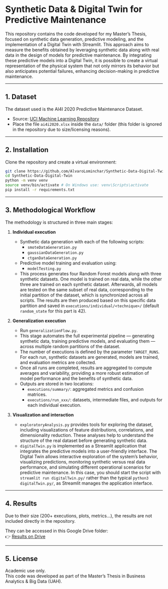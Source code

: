 # Synthetic Data & Digital Twin for Predictive Maintenance

This repository contains the code developed for my Master’s Thesis, focused on synthetic data generation, predictive modeling, and the implementation of a Digital Twin with Streamlit. This approach aims to measure the benefits obtained by leveraging synthetic data along with real data in the design of models for predictive maintenance. By integrating these predictive models into a Digital Twin, it is possible to create a virtual representation of the physical system that not only mirrors its behavior but also anticipates potential failures, enhancing decision-making in predictive maintenance.

---

## 1. Dataset

The dataset used is the AI4I 2020 Predictive Maintenance Dataset.  

- Source: [UCI Machine Learning Repository](https://archive.ics.uci.edu/ml/datasets/AI4I+2020+Predictive+Maintenance+Dataset)  
- Place the file `ai4i2020.xlsx` inside the `data/` folder (this folder is ignored in the repository due to size/licensing reasons).

---

## 2. Installation

Clone the repository and create a virtual environment:

```bash
git clone https://github.com/AlvaroLominchar/Synthetic-Data-Digital-Twin.git
cd Synthetic-Data-Digital-Twin
python -m venv venv
source venv/bin/activate # On Windows use: venv\Scripts\activate
pip install -r requirements.txt
```
---

## 3. Methodological Workflow

The methodology is structured in three main stages:

1. **Individual execution**  
   - Synthetic data generation with each of the following scripts:  
     - `smoteDataGeneration.py`  
     - `gaussianDataGeneration.py`  
     - `ctganDataGeneration.py`  
   - Predictive model training and evaluation using:  
     - `modelTesting.py`  
   - This process generates four Random Forest models along with three synthetic datasets. One model is trained on real data, while the other three are trained on each synthetic dataset. Afterwards, all models are tested on the same subset of real data, corresponding to the initial partition of the dataset, which is synchronized across all scripts. The results are then produced based on this specific data partition and saved in `executions/individual/<technique>/` (default `random_state` for this part is 42).

2. **Generalization execution**  
   - Run `generalizationFlow.py`.  
   - This stage automates the full experimental pipeline — generating synthetic data, training predictive models, and evaluating them — across multiple random partitions of the dataset.  
   - The number of executions is defined by the parameter `TARGET_RUNS`. For each run, synthetic datasets are generated, models are trained, and evaluation metrics are collected.  
   - Once all runs are completed, results are aggregated to compute averages and variability, providing a more robust estimation of model performance and the benefits of synthetic data.  
   - Outputs are stored in two locations:  
     - `executions/summary/`: aggregated metrics and confusion matrices.  
     - `executions/run_xxx/`: datasets, intermediate files, and outputs for each individual execution.  

3. **Visualization and interaction**  
   - `exploratoryAnalysis.py` provides tools for exploring the dataset, including visualizations of feature distributions, correlations, and dimensionality reduction. These analyses help to understand the structure of the real dataset before generating synthetic data.  
   - `digitalTwin.py` is implemented as a Streamlit application that integrates the predictive models into a user-friendly interface. The Digital Twin allows interactive exploration of the system’s behavior, visualizing predictions, monitoring synthetic versus real data performance, and simulating different operational scenarios for predictive maintenance. In this case, you should start the script with `streamlit run digitalTwin.py/` rather than the typical `python3 digitalTwin.py/`, as Streamlit manages the application interface.

---

## 4. Results

Due to their size (200+ executions, plots, metrics...), the results are not included directly in the repository.  

They can be accessed in this Google Drive folder:  
👉 [Results on Drive](https://drive.google.com/drive/u/0/folders/1cLPekHNyrpkIqrFSZt2z_ZGDAbkEEjcs)

---

## 5. License

Academic use only.  
This code was developed as part of the Master’s Thesis in Business Analytics & Big Data (UAH).